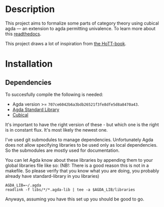 Description
===========
This project aims to formalize some parts of category theory using cubical agda
&mdash; an extension to agda permitting univalence. To learn more about this
[readthedocs](https://agda.readthedocs.io/en/latest/language/cubical.html).

This project draws a lot of inspiration from [the
HoTT-book](https://homotopytypetheory.org/book/).

Installation
============

Dependencies
------------
To succesfully compile the following is needed:

* Agda version >= `707ce6042b6a3bdb26521f3fe8dfe5d8a8470a43`.
* [Agda Standard Library](https://github.com/agda/agda-stdlib)
* [Cubical](https://github.com/Saizan/cubical-demo/)

It's important to have the right version of these - but which one is the right
is in constant flux. It's most likely the newest one.

I've used git submodules to manage dependencies. Unfortunately Agda does not
allow specifying libraries to be used only as local dependencies. So the
submodules are mostly used for documentation.

You can let Agda know about these libraries by appending them to your global
libraries file like so: (NB!: There is a good reason this is not in a
makefile. So please verify that you know what you are doing, you probably
already have standard-library in you libraries)

    AGDA_LIB=~/.agda
    readlink -f libs/*/*.agda-lib | tee -a $AGDA_LIB/libraries

Anyways, assuming you have this set up you should be good to go.
